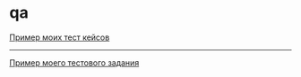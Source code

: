 # qa
[Пример моих тест кейсов](https://docs.google.com/spreadsheets/d/1j1aujJu06n41zuSlMRZC7Dd2NdmYM1e5kaAyyUI0Es4/edit#gid=0)

---

[Пример моего тестового задания](https://docs.google.com/spreadsheets/d/1h6u5dxeIfjXTVc-6kdZQ3zPVRgDPM_2Ps1x_d5Z9DDY/edit#gid=135838890)
